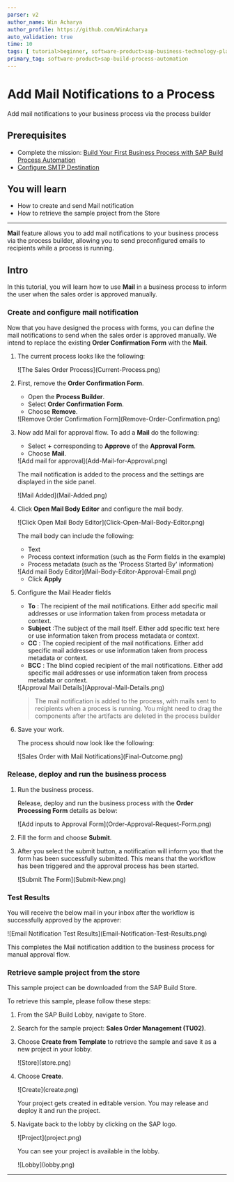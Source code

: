 ```yaml
---
parser: v2
author_name: Win Acharya
author_profile: https://github.com/WinAcharya
auto_validation: true
time: 10
tags: [ tutorial>beginner, software-product>sap-business-technology-platform, tutorial>free-tier ]
primary_tag: software-product>sap-build-process-automation
---
```


# Add Mail Notifications to a Process
<!-- description --> Add mail notifications to your business process via the process builder

## Prerequisites
 - Complete the mission: [Build Your First Business Process with SAP Build Process Automation](mission.sap-process-automation)
 - [Configure SMTP Destination](https://help.sap.com/docs/PROCESS_AUTOMATION/a331c4ef0a9d48a89c779fd449c022e7/4f2d36db614241c9850b9ec80f9e0c1b.html)

## You will learn
 - How to create and send Mail notification
 - How to retrieve the sample project from the Store

---
**Mail** feature allows you to add mail notifications to your business process via the process builder, allowing you to send preconfigured emails to recipients while a process is running.

## Intro
In this tutorial, you will learn how to use **Mail** in a business process to inform the user when the sales order is approved manually.

### Create and configure mail notification


Now that you have designed the process with forms, you can define the mail notifications to send when the sales order is approved manually. We intend to replace the existing **Order Confirmation Form** with the **Mail**.

1. The current process looks like the following:

    <!-- border -->![The Sales Order Process](Current-Process.png)

2. First, remove the  **Order Confirmation Form**.

    - Open the **Process Builder**.
    - Select **Order Confirmation Form**.
    - Choose **Remove**.

    <!-- border -->![Remove Order Confirmation Form](Remove-Order-Confirmation.png)

3. Now add Mail for approval flow. To add a **Mail** do the following:

    - Select **+** corresponding to **Approve** of the **Approval Form**.
    - Choose **Mail**.

    <!-- border -->![Add mail for approval](Add-Mail-for-Approval.png)

    The mail notification is added to the process and the settings are displayed in the side panel.

    <!-- border -->![Mail Added](Mail-Added.png)

4. Click **Open Mail Body Editor** and configure the mail body.

    <!-- border -->![Click Open Mail Body Editor](Click-Open-Mail-Body-Editor.png)

    The mail body can include the following:

    - Text
    - Process context information (such as the Form fields in the example)
    - Process metadata (such as the 'Process Started By' information)

    <!-- border -->![Add mail Body Editor](Mail-Body-Editor-Approval-Email.png)

    - Click **Apply**

5. Configure the Mail Header fields

    - **To** : The recipient of the mail notifications. Either add specific mail addresses or use  information taken from process metadata or context.
    - **Subject** :The subject of the mail itself. Either add specific text here or use information taken from process metadata or context.
    - **CC**	: The copied recipient of the mail notifications. Either add specific mail addresses or use information taken from process metadata or context.
    - **BCC** : The blind copied recipient of the mail notifications. Either add specific mail addresses or use information taken from process metadata or context.

    <!-- border -->![Approval Mail Details](Approval-Mail-Details.png)

    > The mail notification is added to the process, with mails sent to recipients when a process is running. You might need to drag the components after the artifacts are deleted in the process builder

6. Save your work.

    The process should now look like the following:

    <!-- border -->![Sales Order with Mail Notifications](Final-Outcome.png)





### Release, deploy and run the business process


1. Run the business process.

    Release, deploy and run the business process with the **Order Processing Form** details as below:

    <!-- border -->![Add inputs to Approval Form](Order-Approval-Request-Form.png)

2. Fill the form and choose **Submit**.

3. After you select the submit button, a notification will inform you that the form has been successfully submitted. This means that the workflow has been triggered and the approval process has been started.

    <!-- border -->![Submit The Form](Submit-New.png)

### Test Results


  You will receive the below mail in your inbox after the workflow is successfully approved by the approver:

  <!-- border -->![Email Notification Test Results](Email-Notification-Test-Results.png)

  This completes the Mail notification addition to the business process for manual approval flow.


    
### Retrieve sample project from the store

This sample project can be downloaded from the SAP Build Store.

To retrieve this sample, please follow these steps:
    
1. From the SAP Build Lobby, navigate to Store.
   
2. Search for the sample project: **Sales Order Management (TU02)**.
   
3. Choose **Create from Template** to retrieve the sample and save it as a new project in your lobby.

    <!-- border -->![Store](store.png)

4. Choose **Create**.

    <!-- border -->![Create](create.png)

    Your project gets created in editable version. You may release and deploy it and run the project.
    
5. Navigate back to the lobby by clicking on the SAP logo.
  
    <!-- border -->![Project](project.png)

    You can see your project is available in the lobby.
  
    <!-- border -->![Lobby](lobby.png)

---
